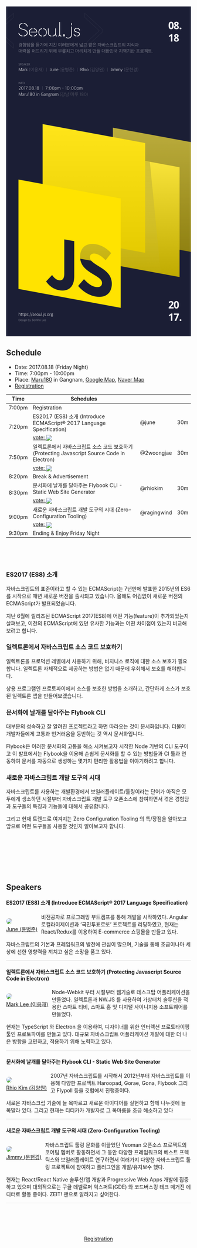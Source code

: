 <p style="text-align:center">
  <img src="../assets/seoul_js_0818.png">
</p>

## Schedule

- Date: 2017.08.18 (Friday Night)
- Time: 7:00pm - 10:00pm
- Place: [Maru180](http://www.maru180.com/) in Gangnam, [Google Map](https://goo.gl/maps/5VKLahT7oYK2), [Naver Map](http://naver.me/x5NbCJUs)
- [Registration](https://onoffmix.com/event/108442)

<table>
  <thead>
    <tr>
      <th>Time</th>
      <th>Schedules</th>
      <th></th>
      <th></th>
    </tr>
  </thead>
  <tbody>
    <tr>
      <td>7:00pm</td>
      <td colspan="3">Registration</td>
    </tr>
    <tr>
      <td rowspan="2">7:20pm</td>
      <td>ES2017 (ES8) 소개 (Introduce ECMAScript® 2017 Language Specification)</td>
      <td>@june</td>
      <td>30m</td>
    </tr>
    <tr>
      <td colspan="3">
        <a href="https://poll.now.sh/poll/-KpuAIFDSW8CJdMQ_VxT/ES2017%20(ES8)%20%EC%86%8C%EA%B0%9C%20(Introduce%20ECMAScript%C2%AE%202017%20Language%20Specification)/vote"><span>vote: </span><img src="https://poll.now.sh/poll/-KpuAIFDSW8CJdMQ_VxT/ES2017%20(ES8)%20%EC%86%8C%EA%B0%9C%20(Introduce%20ECMAScript%C2%AE%202017%20Language%20Specification)" style="vertical-align: middle;"></a>
      </td>
    </tr>
    <tr>
      <td rowspan="2">7:50pm</td>
      <td>일렉트론에서 자바스크립트 소스 코드 보호하기 (Protecting Javascript Source Code in Electron)</td>
      <td>@2woongjae</td>
      <td>30m</td>
    </tr>
    <tr>
      <td colspan="3">
        <a href="https://poll.now.sh/poll/-KpuAIFDSW8CJdMQ_VxT/%EC%9D%BC%EB%A0%89%ED%8A%B8%EB%A1%A0%EC%97%90%EC%84%9C%20%EC%9E%90%EB%B0%94%EC%8A%A4%ED%81%AC%EB%A6%BD%ED%8A%B8%20%EC%86%8C%EC%8A%A4%20%EC%BD%94%EB%93%9C%20%EB%B3%B4%ED%98%B8%ED%95%98%EA%B8%B0%20(Protecting%20Javascript%20Source%20Code%20in%20Electron)/vote"><span>vote: </span><img src="https://poll.now.sh/poll/-KpuAIFDSW8CJdMQ_VxT/%EC%9D%BC%EB%A0%89%ED%8A%B8%EB%A1%A0%EC%97%90%EC%84%9C%20%EC%9E%90%EB%B0%94%EC%8A%A4%ED%81%AC%EB%A6%BD%ED%8A%B8%20%EC%86%8C%EC%8A%A4%20%EC%BD%94%EB%93%9C%20%EB%B3%B4%ED%98%B8%ED%95%98%EA%B8%B0%20(Protecting%20Javascript%20Source%20Code%20in%20Electron)"  style="vertical-align: middle;"></a>
      </td>
    </tr>
    <tr>
      <td>8:20pm</td>
      <td colspan="3">Break & Advertisement</td>
    </tr>
    <tr>
      <td rowspan="2">8:30pm</td>
      <td>문서화에 날개를 달아주는 Flybook CLI - Static Web Site Generator</td>
      <td>@rhiokim</td>
      <td>30m</td>
    </tr>
    <tr>
      <td colspan="3">
        <a href="https://poll.now.sh/poll/-KpuAIFDSW8CJdMQ_VxT/Flybook%20%EC%9D%84%20%EC%9D%B4%EC%9A%A9%ED%95%B4%20%EB%AC%B8%EC%84%9C%ED%99%94%EC%97%90%20%EB%82%A0%EA%B0%9C%EB%A5%BC%20%EB%8B%AC%EC%9E%90.%20(Flybook%20CLI%20-%20Static%20Web%20Site%20Generator)/vote"><span>vote: </span><img src="https://poll.now.sh/poll/-KpuAIFDSW8CJdMQ_VxT/Flybook%20%EC%9D%84%20%EC%9D%B4%EC%9A%A9%ED%95%B4%20%EB%AC%B8%EC%84%9C%ED%99%94%EC%97%90%20%EB%82%A0%EA%B0%9C%EB%A5%BC%20%EB%8B%AC%EC%9E%90.%20(Flybook%20CLI%20-%20Static%20Web%20Site%20Generator)" style="vertical-align: middle;"></a>
      </td>
    </tr>
    <tr>
      <td rowspan="2">9:00pm</td>
      <td>새로운 자바스크립트 개발 도구의 시대 (Zero-Configuration Tooling)</td>
      <td>@ragingwind</td>
      <td>30m</td>
    </tr>
    <tr>
      <td colspan="3">
        <a href="https://poll.now.sh/poll/-KpuAIFDSW8CJdMQ_VxT/%EC%83%88%EB%A1%9C%EC%9A%B4%20%EC%9E%90%EB%B0%94%EC%8A%A4%ED%81%AC%EB%A6%BD%ED%8A%B8%20%EA%B0%9C%EB%B0%9C%20%EB%8F%84%EA%B5%AC%EC%9D%98%20%EC%8B%9C%EB%8C%80%20(Zero-Configuration%20Tooling)/vote"><span>vote: </span><img src="https://poll.now.sh/poll/-KpuAIFDSW8CJdMQ_VxT/%EC%83%88%EB%A1%9C%EC%9A%B4%20%EC%9E%90%EB%B0%94%EC%8A%A4%ED%81%AC%EB%A6%BD%ED%8A%B8%20%EA%B0%9C%EB%B0%9C%20%EB%8F%84%EA%B5%AC%EC%9D%98%20%EC%8B%9C%EB%8C%80%20(Zero-Configuration%20Tooling)" style="vertical-align: middle;"></a>
      </td>
    </tr>
    <tr>
      <td>9:30pm</td>
      <td colspan="3">Ending & Enjoy Friday Night</td>
    </tr>
  </tbody>
</table>

<p style="height:50px;">

### ES2017 (ES8) 소개
자바스크립트의 표준이라고 할 수 있는 ECMAScript는 7년만에 발표한 2015년의 ES6를 시작으로 매년 새로운 버전을 출시되고 있습니다. 올해도 어김없이 새로운 버전의 ECMAScript가 발표되었습니다.

지난 6월에 릴리즈된 ECMAScript 2017(ES8)에 어떤 기능(feature)이 추가되었는지 살펴보고, 이전의 ECMAScript에 있던 유사한 기능과는 어떤 차이점이 있는지 비교해 보려고 합니다.

### 일렉트론에서 자바스크립트 소스 코드 보호하기
일렉트론을 프로덕션 레벨에서 사용하기 위해, 비지니스 로직에 대한 소스 보호가 필요합니다.
일렉트론 자체적으로 제공하는 방법은 없기 때문에 우회해서 보호를 해야합니다.

상용 프로그램인 프로토파이에서 소스를 보호한 방법을 소개하고, 간단하게 소스가 보호된 일렉트론 앱을 만들어보겠습니다.

### 문서화에 날개를 달아주는 Flybook CLI
대부분의 성숙하고 잘 알려진 프로젝트라고 하면 따라오는 것이 문서화입니다.
더불어 개발자들에게 고통과 번거러움을 동반하는 것 역시 문서화입니다.

Flybook은 이러한 문서화의 고통을 해소 시켜보고자 시작한 Node 기반의 CLI 도구이고 이 발표에서는 Flybook을 이용해 손쉽게 문서화를 할 수 있는 방법들과 CI 툴과 연동하여 문서를 자동으로 생성하는 몇가지 편리한 활용법을 이야기하려고 합니다.

### 새로운 자바스크립트 개발 도구의 시대
자바스크립트를 사용하는 개발환경에서 보일러플레이트/툴링이라는 단어가 아직은 모두에게 생소하던 시절부터 자바스크립트 개발 도구 오픈소스에 참여하면서 겪은 경험담과 도구들의 특징과 기능들에 대해서 공유합니다.

그리고 현재 트렌드로 여겨지는 Zero Configuration Tooling 의 특/장점을 알아보고 앞으로 어떤 도구들을 사용할 것인지 알아보고자 합니다.

<p style="height:100px;">

## Speakers

#### ES2017 (ES8) 소개 (Introduce ECMAScript® 2017 Language Specification)

<p style="float:left; margin-right: 10px;">
  <img src="https://avatars1.githubusercontent.com/u/16456463?v=3&s=150" style="border-radius:10px;"/>
  <br><a href="https://github.com/onyoon7/">June (윤병준)</a>
</p>

비전공자로 프로그래밍 부트캠프를 통해 개발을 시작하였다. Angular 로컬라이제이션과 ’국민투표로또’ 프로젝트를 리딩하였고, 현재는 React/Redux를 이용하여 E-commerce 쇼핑몰을 만들고 있다.

자바스크립트의 기본과 프레임워크의 발전에 관심이 많으며, 기술을 통해 조금이나마 세상에 선한 영향력을 끼치고 싶은 소망을 품고 있다.

<p style="clear:both; border-bottom: 1px solid #dfdfdf;">

#### 일렉트론에서 자바스크립트 소스 코드 보호하기 (Protecting Javascript Source Code in Electron)

<p style="float:left; margin-right: 10px;">
  <img src="https://avatars1.githubusercontent.com/u/9678066?v=3&s=150" style="border-radius:10px;"/>
  <br><a href="https://github.com/2woongjae/">Mark Lee (이웅재)</a>
</p>

Node-Webkit 부터 시절부터 웹기술로 데스크탑 어플리케이션을 만들었다. 일렉트론과 NW.JS 를 사용하여 가상터치 솔루션을 적용한 스마트 티비, 스마트 홈 및 디지털 사이니지용 소프트웨어를 만들었다.

현재는 TypeScript 와 Electron 을 이용하여, 디자이너를 위한 인터렉션 프로토타이핑 툴인 프로토파이를 만들고 있다. 대규모 자바스크립트 어플리케이션 개발에 대한 더 나은 방향을 고민하고, 적용하기 위해 노력하고 있다.

<p style="clear:both; border-bottom: 1px solid #dfdfdf;">

#### 문서화에 날개를 달아주는 Flybook CLI - Static Web Site Generator
<p style="float:left; margin-right: 10px;">
  <img src="https://avatars1.githubusercontent.com/u/145777?v=3&s=150" style="border-radius:10px;"/>
  <br><a href="https://github.com/rhiokim/">Rhio Kim (김양원)</a>
</p>

2007년 자바스크립트를 시작해서 2012년부터 자바스크립트를 이용해 다양한 프로젝트 Haroopad, Gorae, Gona, Flybook 그리고 Flypoll 등을 깃헙에서 진행중이다.

새로운 자바스크립 기술에 늘 목마르고 새로운 아이디어를 실현하고 함께 나누것에 늘 목말라 있다. 그리고 현재는 티티카카 개발자로 그 목마름을 조금 해소하고 있다

<p style="clear:both; border-bottom: 1px solid #dfdfdf;">

#### 새로운 자바스크립트 개발 도구의 시대 (Zero-Configuration Tooling)

<p style="float:left; margin-right: 10px;">
  <img src="https://avatars1.githubusercontent.com/u/124117?v=3&s=150" style="border-radius:10px;"/>
  <br><a href="https://github.com/ragingwind/">Jimmy (문현경)</a>
</p>

자바스크립트 툴링 문화를 이끌었던 Yeoman 오픈소스 프로젝트의 코어팀 멤버로 활동하면서 그 동안 다양한 프레임워크의 베스트 프렉틱스와 보일러플레이트 연구하면서 여러가지 다양한 자바스크립트 툴링 프로젝트에 참여하고 플러그인을 개발/유지보수 했다.

현재는 React/React Native 솔루션/앱 개발과 Progressive Web Apps 개발에 집중하고 있으며 대외적으로는 구글 데벨로퍼 익스퍼트(GDE) 와 코드버스킹 테크 매거진 에디터로 활동 중이다. ZEIT! 팬으로 알려지고 싶어한다.

<p style="clear:both; border-bottom: 1px solid #dfdfdf;"></p>

<p style="height:60px;"></p>

<p style="text-align:center;">
  <a href="https://onoffmix.com/event/108442">Registration</a>
</p>
<!--br/>
<br/>
<br/>
<br/>
<br/>
<br/>

## Review (After Meetup)

### Session 1

### Session 2

### Session 3
[![](https://poll.now.sh/poll/-Kptz7iK2pzXtRGFk6mC/Flybook%20%EC%9D%84%20%EC%8B%A4%EB%AC%B4%20%ED%98%B9%EC%9D%80%20%EA%B0%9C%EC%9D%B8%20%ED%94%84%EB%A1%9C%EC%A0%9D%ED%8A%B8%EC%97%90%20%EC%A0%81%EC%9A%A9%ED%95%B4%EB%B3%B4%EA%B3%A0%20%EC%8B%B6%EB%8B%A4)](https://poll.now.sh/poll/-Kptz7iK2pzXtRGFk6mC/Flybook%20%EC%9D%84%20%EC%8B%A4%EB%AC%B4%20%ED%98%B9%EC%9D%80%20%EA%B0%9C%EC%9D%B8%20%ED%94%84%EB%A1%9C%EC%A0%9D%ED%8A%B8%EC%97%90%20%EC%A0%81%EC%9A%A9%ED%95%B4%EB%B3%B4%EA%B3%A0%20%EC%8B%B6%EB%8B%A4/vote)
[![](https://poll.now.sh/poll/-Kptz7iK2pzXtRGFk6mC/%EC%95%84%EC%A7%81%20%EC%96%B4%EB%96%BB%EA%B2%8C%20%EC%82%AC%EC%9A%A9%ED%95%B4%EC%95%BC%20%ED%95%A0%EC%A7%80%20%EB%AA%A8%EB%A5%B4%EA%B2%A0%EC%A7%80%EB%A7%8C%20%EC%9C%A0%EC%9A%A9%ED%95%B4%20%EB%B3%B4%EC%9D%B8%EB%8B%A4.)](https://poll.now.sh/poll/-Kptz7iK2pzXtRGFk6mC/%EC%95%84%EC%A7%81%20%EC%96%B4%EB%96%BB%EA%B2%8C%20%EC%82%AC%EC%9A%A9%ED%95%B4%EC%95%BC%20%ED%95%A0%EC%A7%80%20%EB%AA%A8%EB%A5%B4%EA%B2%A0%EC%A7%80%EB%A7%8C%20%EC%9C%A0%EC%9A%A9%ED%95%B4%20%EB%B3%B4%EC%9D%B8%EB%8B%A4./vote)
[![](https://poll.now.sh/poll/-Kptz7iK2pzXtRGFk6mC/%ED%9A%8C%EC%82%AC%20%EB%8F%99%EB%A3%8C%20%ED%98%B9%EC%9D%80%20%EC%B9%9C%EA%B5%AC%EC%97%90%EA%B2%8C%20%EC%82%AC%EC%9A%A9%EC%9D%84%20%EA%B6%8C%EC%9E%A5%ED%95%98%EA%B3%A0%20%EC%8B%B6%EB%8B%A4.)](https://poll.now.sh/poll/-Kptz7iK2pzXtRGFk6mC/%ED%9A%8C%EC%82%AC%20%EB%8F%99%EB%A3%8C%20%ED%98%B9%EC%9D%80%20%EC%B9%9C%EA%B5%AC%EC%97%90%EA%B2%8C%20%EC%82%AC%EC%9A%A9%EC%9D%84%20%EA%B6%8C%EC%9E%A5%ED%95%98%EA%B3%A0%20%EC%8B%B6%EB%8B%A4./vote)

## Voting for Session 4
-->

## Staff

<img src="https://scontent-icn1-1.xx.fbcdn.net/v/t1.0-1/1510450_685346774905056_45628190060538456_n.jpg?oh=1e97b09f6fab72aa3365edd2efb49dc7&oe=5A36A988" class="avatar"/>

<img src="https://scontent-icn1-1.xx.fbcdn.net/v/t1.0-1/p480x480/19875201_1438218666266148_125353391852272445_n.jpg?oh=1948236aa3d37785ab5af26c479cc2f7&oe=59FCAA70" class="avatar"/>

<img src="https://avatars1.githubusercontent.com/u/5036939?v=4&s=460"  class="avatar"/>

<img src="https://avatars1.githubusercontent.com/u/6940487?v=4&s=460"  class="avatar"/>

<img src="https://avatars1.githubusercontent.com/u/18115360?v=4&s=460" class="avatar"/>

<img src="https://scontent-icn1-1.xx.fbcdn.net/v/t1.0-1/c1.0.411.411/20479975_1437148739672638_7220254799319371190_n.jpg?oh=e17356c65afb8d64d6ae5a2cb19ff4b6&oe=59EFCF5D"  class="avatar"/>

<img src="https://avatars0.githubusercontent.com/u/6656889?v=4&s=460"  class="avatar"/>

<img src="https://scontent-icn1-1.xx.fbcdn.net/v/t1.0-1/c0.0.480.480/p480x480/402151_223616794383931_208691081_n.jpg?oh=f5aea1d4c3f8ac756a1080aa47f20015&oe=59EFFE91" class="avatar"/>

<br/>
<br/>

**Logo Design**

<img src="https://scontent-icn1-1.xx.fbcdn.net/v/t31.0-1/12605394_1087858754587290_6745244927853503188_o.jpg?oh=c68f0074c4f6bb09e6354fc0dc358b9e&oe=5A2FB8AE" class="avatar"/>

<style>
  .markdown-body img.avatar {
    border-radius:10px;
    width: 100px;
  }
</style>